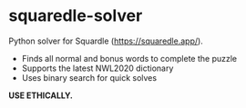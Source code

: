 # squaredle-solver
Python solver for Squardle (https://squaredle.app/).

- Finds all normal and bonus words to complete the puzzle
- Supports the latest NWL2020 dictionary
- Uses binary search for quick solves


**USE ETHICALLY.**

